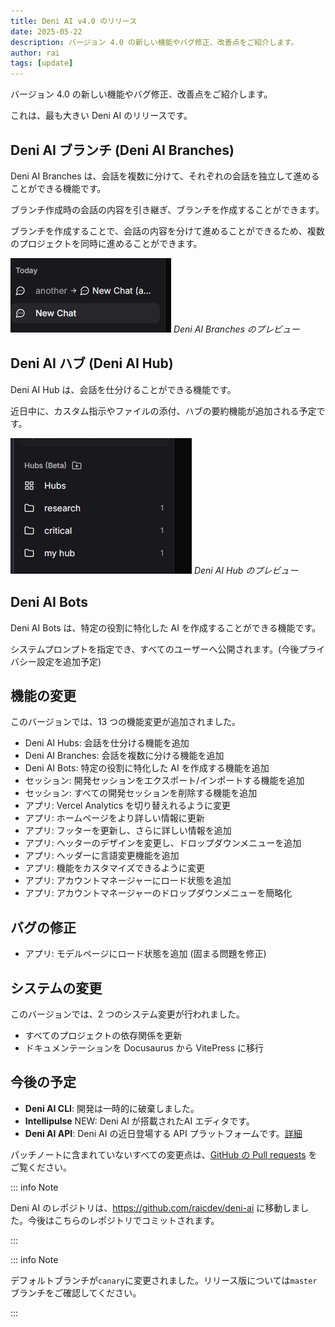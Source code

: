 ```yaml
---
title: Deni AI v4.0 のリリース
date: 2025-05-22
description: バージョン 4.0 の新しい機能やバグ修正、改善点をご紹介します。
author: rai
tags: [update]
---
```


バージョン 4.0 の新しい機能やバグ修正、改善点をご紹介します。

これは、最も大きい Deni AI のリリースです。

<!-- more -->

## Deni AI ブランチ (Deni AI Branches)

Deni AI Branches は、会話を複数に分けて、それぞれの会話を独立して進めることができる機能です。

ブランチ作成時の会話の内容を引き継ぎ、ブランチを作成することができます。

ブランチを作成することで、会話の内容を分けて進めることができるため、複数のプロジェクトを同時に進めることができます。

![Deni AI Branches のプレビュー](deni-ai-branches.png)
_Deni AI Branches のプレビュー_

## Deni AI ハブ (Deni AI Hub)

Deni AI Hub は、会話を仕分けることができる機能です。

近日中に、カスタム指示やファイルの添付、ハブの要約機能が追加される予定です。

![Deni AI Hub のプレビュー](deni-ai-hubs.png)
_Deni AI Hub のプレビュー_

## Deni AI Bots

Deni AI Bots は、特定の役割に特化した AI を作成することができる機能です。

システムプロンプトを指定でき、すべてのユーザーへ公開されます。(今後プライバシー設定を追加予定)

## 機能の変更

このバージョンでは、13 つの機能変更が追加されました。

- Deni AI Hubs: 会話を仕分ける機能を追加
- Deni AI Branches: 会話を複数に分ける機能を追加
- Deni AI Bots: 特定の役割に特化した AI を作成する機能を追加
- セッション: 開発セッションをエクスポート/インポートする機能を追加
- セッション: すべての開発セッションを削除する機能を追加
- アプリ: Vercel Analytics を切り替えれるように変更
- アプリ: ホームページをより詳しい情報に更新
- アプリ: フッターを更新し、さらに詳しい情報を追加
- アプリ: ヘッターのデザインを変更し、ドロップダウンメニューを追加
- アプリ: ヘッダーに言語変更機能を追加
- アプリ: 機能をカスタマイズできるように変更
- アプリ: アカウントマネージャーにロード状態を追加
- アプリ: アカウントマネージャーのドロップダウンメニューを簡略化

## バグの修正

- アプリ: モデルページにロード状態を追加 (固まる問題を修正)

## システムの変更

このバージョンでは、2 つのシステム変更が行われました。

- すべてのプロジェクトの依存関係を更新
- ドキュメンテーションを Docusaurus から VitePress に移行

## 今後の予定

- **Deni AI CLI**: 開発は一時的に破棄しました。
- **Intellipulse** NEW: Deni AI が搭載されたAI エディタです。 
- **Deni AI API**: Deni AI の近日登場する API プラットフォームです。[詳細](/blog/deni-ai-api-preview)

パッチノートに含まれていないすべての変更点は、[GitHub の Pull requests](https://github.com/raicdev/deni-ai/pull/33) をご覧ください。

::: info Note

Deni AI のレポジトリは、https://github.com/raicdev/deni-ai に移動しました。今後はこちらのレポジトリでコミットされます。

:::

::: info Note

デフォルトブランチが``canary``に変更されました。リリース版については``master``ブランチをご確認してください。

:::
